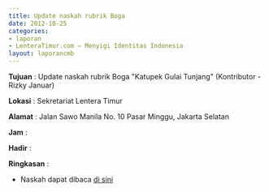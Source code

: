 ```yaml
---
title: Update naskah rubrik Boga
date: 2012-10-25
categories:
- laporan
- LenteraTimur.com – Menyigi Identitas Indonesia
layout: laporancmb
---
```


**Tujuan** : Update naskah rubrik Boga "Katupek Gulai Tunjang" (Kontributor - Rizky Januar)

**Lokasi** : Sekretariat Lentera Timur 

**Alamat** : Jalan Sawo Manila No. 10 Pasar Minggu, Jakarta Selatan

**Jam** : 

**Hadir** :  


**Ringkasan** : 
* Naskah dapat dibaca [di sini](http://wiki.ciptamedia.org/wiki/Lentera_Timur.com/Laporan_aktivitas)
